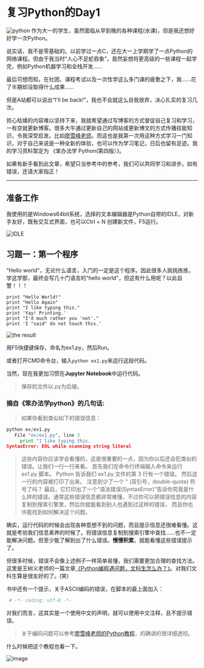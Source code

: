 # 复习Python的Day1
![python](http://img.blog.csdn.net/20161210130124726?watermark/2/text/aHR0cDovL2Jsb2cuY3Nkbi5uZXQvQV9sUGhh/font/5a6L5L2T/fontsize/400/fill/I0JBQkFCMA==/dissolve/70/gravity/SouthEast)
作为大一的学生，虽然面临从早到晚的各种课程(水课)，但是我还想好好学一次Python。

说实话，我不是零基础的。以前学过一点C，还在大一上学期学了一点Python的网络课程。但由于我当时“人心不足蛇吞象”，竟然妄想将更高级的一些课程一起学完，例如Python机器学习和全栈开发……

最后可想而知，在社团、课程考试以及一次性学这么多门课的疲惫之下，我……花了半期却没取得什么成果……

但是A站都可以说出“I'll be back!”，我也不会就这么自我放弃，决心扎实的复习几次。

担心枯燥的内容难以坚持下来，我就希望通过写博客的方式督促自己复习和学习，一有空就更新博客。很多大牛通过更新自己的网站或更新博文的方式传播技能知识，令我深受启发。比如[廖雪峰老师](https://www.liaoxuefeng.com/wiki/0014316089557264a6b348958f449949df42a6d3a2)。而这也是我第一次用这种方式学习一门知识，对于自己来说是一种全新的体验，也可以作为学习笔记，日后也留有足迹。我的学习资料暂定为 《笨办法学 Python(第四版）》。

如果有新手看到此文章，希望只当参考中的参考，我们可以共同学习和进步。如有错误，还请大家指正！

---
## 准备工作

我使用的是Windows64bit系统，选择的文本编辑器是Python自带的IDLE，对新手友好，既有交互式界面，也可以Ctrl + N 创建新文件，F5运行。


![IDLE](http://img.blog.csdn.net/20180310225324363?watermark/2/text/aHR0cDovL2Jsb2cuY3Nkbi5uZXQvbXlSZWFsaXphdGlvbg==/font/5a6L5L2T/fontsize/400/fill/I0JBQkFCMA==/dissolve/70)


## 习题一：第一个程序
"Hello world"，无论什么语言，入门的一定是这个程序。因此很多人挑挑拣拣，学这学那，最终会写几十门语言的"hello world"，但这有什么用呢？以此自警！！！

```python2
print "Hello World!"
print "Hello Again" 
print "I like typing this." 
print 'Yay! Printing.' 
print "I'd much rather you 'not'." 
print 'I "said" do not touch this.'
```
![the result](http://img.blog.csdn.net/20161111122206907)

用F5快捷键保存，命名为ex1.py，然后Run。

或者打开CMD命令台，输入`python ex1.py`来运行这段代码。

当然，现在我更加习惯在**Jupyter Notebook**中运行代码。

> 保存的文件以.py为后缀。

### 摘自《笨办法学python》的几句话:

> 如果你看到类似如下的错误信息：

```python
python ex/ex1.py    
   File "ex/ex1.py", line 3
     print "I like typing this. 
SyntaxError: EOL while scanning string literal
```

> 这些内容你应该学会看懂的，这是很重要的一点，因为你以后还会犯类似的错误。让我们一行一行来看。
>  首先我们在命令行终端输入命令来运行 ex1.py 脚本。 
>  Python 告诉我们 ex1.py 文件的第 3 行有一个错误。 
>   然后这一行的内容被打印了出来。 注意到少了一个 " (双引号，double-quote) 符号了吗？
>    最后，它打印出了一个“语法错误(SyntaxError)”告诉你究竟是什么样的错误。通常这些错误信息都非常难懂，不过你可以把错误信息的内容复制到搜索引擎里，然后你就能看到别人也遇到过这样的错误， 而且你也许能找到如何解决这个问题。


确实，运行代码的时候会出现各种意想不到的问题，而且提示信息还很难看懂。这就是考验我们信息素养的时候了。将错误信息复制到搜索引擎中查找……也不一定能解决问题。但至少能了解到出了什么错误。**慢慢积累**，就能看懂这些错误提示了。


但很多时候，错误不会像上述例子一样简单易懂，我们需要更加合理的查找方法。这里是王树义老师的一篇文章[《Python编程遇问题，文科生怎么办？》](https://www.jianshu.com/p/af6201d2f0c6)。对我们文科生算是很友好的了。(笑)

书中还有一个提示，关于ASCII编码的错误，在脚本的最上面加入：

```python
 # -*- coding: utf-8 -*-
```

对我们而言，这其实是一个使用中文的声明，就可以使用中文注释，且不提示错误。

> 关于编码问题可以参考[廖雪峰老师的Python教程](https://www.liaoxuefeng.com/wiki/0014316089557264a6b348958f449949df42a6d3a2e542c000/001431)，的确讲的很详细透彻。

什么时候把这个教程也看一下。

![image](http://img.blog.csdn.net/20180310233757824?watermark/2/text/aHR0cDovL2Jsb2cuY3Nkbi5uZXQvbXlSZWFsaXphdGlvbg==/font/5a6L5L2T/fontsize/400/fill/I0JBQkFCMA==/dissolve/70)